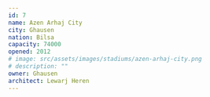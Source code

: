 ```yaml
---
id: 7
name: Azen Arhaj City
city: Ghausen
nation: Bilsa
capacity: 74000
opened: 2012
# image: src/assets/images/stadiums/azen-arhaj-city.png
# description: ""
owner: Ghausen
architect: Lewarj Heren
---
```

